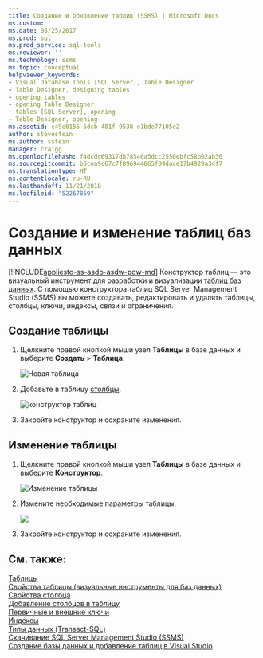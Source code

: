```yaml
---
title: Создание и обновление таблиц (SSMS) | Microsoft Docs
ms.custom: ''
ms.date: 08/25/2017
ms.prod: sql
ms.prod_service: sql-tools
ms.reviewer: ''
ms.technology: ssms
ms.topic: conceptual
helpviewer_keywords:
- Visual Database Tools [SQL Server], Table Designer
- Table Designer, designing tables
- opening tables
- opening Table Designer
- tables [SQL Server], opening
- Table Designer, opening
ms.assetid: c49e0155-5dcb-481f-9538-e1bde77105e2
author: stevestein
ms.author: sstein
manager: craigg
ms.openlocfilehash: f4dcdc69317db78546a5dcc2550ebfc58b02ab36
ms.sourcegitcommit: b5cea9c67c7f896944065f09dace17b4929a34f7
ms.translationtype: HT
ms.contentlocale: ru-RU
ms.lasthandoff: 11/21/2018
ms.locfileid: "52267859"
---
```

# <a name="create-and-update-database-tables"></a>Создание и изменение таблиц баз данных
[!INCLUDE[appliesto-ss-asdb-asdw-pdw-md](../../includes/appliesto-ss-asdb-asdw-pdw-md.md)]
Конструктор таблиц — это визуальный инструмент для разработки и визуализации [таблиц баз данных](../../relational-databases/tables/tables.md). С помощью конструктора таблиц SQL Server Management Studio (SSMS) вы можете создавать, редактировать и удалять таблицы, столбцы, ключи, индексы, связи и ограничения.  

  
## <a name="create-a-table"></a>Создание таблицы  
  
1. Щелкните правой кнопкой мыши узел **Таблицы** в базе данных и выберите **Создать** > **Таблица**.  
  
    ![Новая таблица](../media/design-tables/new-table.png)
  
1. Добавьте в таблицу [столбцы](column-properties-visual-database-tools.md).
  
    ![конструктор таблиц](../media/design-tables/new-table2.png)

1. Закройте конструктор и сохраните изменения.
  
## <a name="update-a-table"></a>Изменение таблицы  
  
1. Щелкните правой кнопкой мыши узел **Таблицы** в базе данных и выберите **Конструктор**.  
  
   ![Изменение таблицы](../media/design-tables/update-table.png)

1. Измените необходимые параметры таблицы.

   ![](../media/design-tables/update-table2.png)

1. Закройте конструктор и сохраните изменения.

## <a name="see-also"></a>См. также:

[Таблицы](../../relational-databases/tables/tables.md)  
[Свойства таблицы (визуальные инструменты для баз данных)](../../ssms/visual-db-tools/table-properties-visual-database-tools.md)  
[Свойства столбца](column-properties-visual-database-tools.md)  
[Добавление столбцов в таблицу](../../relational-databases/tables/add-columns-to-a-table-database-engine.md)  
[Первичные и внешние ключи](../../relational-databases/tables/primary-and-foreign-key-constraints.md)  
[Индексы](../../relational-databases/indexes/indexes.md)  
[Типы данных (Transact-SQL)](../../t-sql/data-types/data-types-transact-sql.md)  
[Скачивание SQL Server Management Studio (SSMS)](../download-sql-server-management-studio-ssms.md)  
[Создание базы данных и добавление таблиц в Visual Studio](/visualstudio/data-tools/create-a-sql-database-by-using-a-designer)
